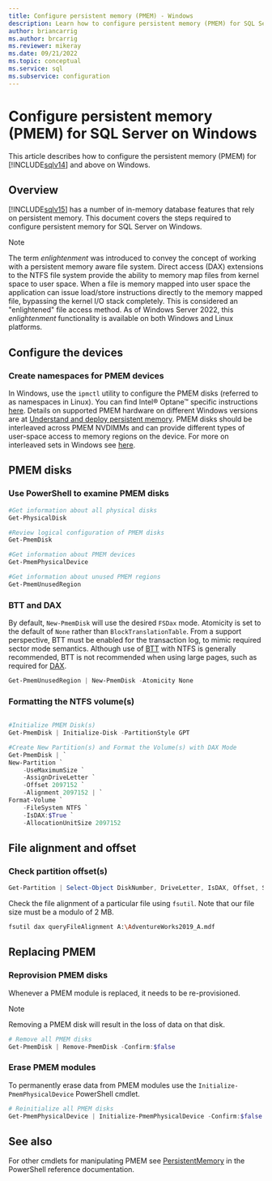 ```yaml
---
title: Configure persistent memory (PMEM) - Windows
description: Learn how to configure persistent memory (PMEM) for SQL Server on Windows, and how to create namespaces for PMEM devices.
author: briancarrig 
ms.author: brcarrig
ms.reviewer: mikeray
ms.date: 09/21/2022
ms.topic: conceptual
ms.service: sql
ms.subservice: configuration
---
```


# Configure persistent memory (PMEM) for SQL Server on Windows

This article describes how to configure the persistent memory (PMEM) for [!INCLUDE[sqlv14](../../includes/sssql16-md.md)] and above on Windows.

## Overview

[!INCLUDE[sqlv15](../../includes/sssql19-md.md)] has a number of in-memory database features that rely on persistent memory. This document covers the steps required to configure persistent memory for SQL Server on Windows.

> [!NOTE]
> The term _enlightenment_ was introduced to convey the concept of working with a persistent memory aware file system. Direct access (DAX) extensions to the NTFS file system provide the ability to memory map files from kernel space to user space. When a file is memory mapped into user space the application can issue load/store instructions directly to the memory mapped file, bypassing the kernel I/O stack completely. This is considered an "enlightened" file access method. As of Windows Server 2022, this _enlightenment_ functionality is available on both Windows and Linux platforms.

## Configure the devices

### Create namespaces for PMEM devices

In Windows, use the `ipmctl` utility to configure the PMEM disks (referred to as namespaces in Linux). You can find Intel® Optane™ specific instructions [here](https://www.intel.com/content/www/us/en/developer/articles/guide/qsg-part3-windows-provisioning-with-optane-pmem.html). Details on supported PMEM hardware on different Windows versions are at [Understand and deploy persistent memory](/azure-stack/hci/concepts/deploy-persistent-memory#supported-hardware). PMEM disks should be interleaved across PMEM NVDIMMs and can provide different types of user-space access to memory regions on the device. For more on interleaved sets in Windows see [here](/azure-stack/hci/concepts/deploy-persistent-memory#understand-interleaved-sets).

## PMEM disks

### Use PowerShell to examine PMEM disks

```powershell
#Get information about all physical disks
Get-PhysicalDisk

#Review logical configuration of PMEM disks
Get-PmemDisk

#Get information about PMEM devices
Get-PmemPhysicalDevice

#Get information about unused PMEM regions
Get-PmemUnusedRegion
```

### BTT and DAX

By default, `New-PmemDisk` will use the desired `FSDax` mode. Atomicity is set to the default of `None` rather than `BlockTranslationTable`. From a support perspective, BTT must be enabled for the transaction log, to mimic required sector mode semantics. Although use of [BTT](/azure-stack/hci/concepts/deploy-persistent-memory#block-translation-table) with NTFS is generally recommended, BTT is not recommended when using large pages, such as required for [DAX](/windows-server/storage/storage-spaces/persistent-memory-direct-access#dax-and-block-translation-table-btt).

```powershell
Get-PmemUnusedRegion | New-PmemDisk -Atomicity None
```

### Formatting the NTFS volume(s)

```powershell

#Initialize PMEM Disk(s)
Get-PmemDisk | Initialize-Disk -PartitionStyle GPT

#Create New Partition(s) and Format the Volume(s) with DAX Mode
Get-PmemDisk | `
New-Partition `
    -UseMaximumSize `
    -AssignDriveLetter `
    -Offset 2097152 `
    -Alignment 2097152 | `
Format-Volume `
    -FileSystem NTFS `
    -IsDAX:$True `
    -AllocationUnitSize 2097152
```
## File alignment and offset

### Check partition offset(s)

```powershell
Get-Partition | Select-Object DiskNumber, DriveLetter, IsDAX, Offset, Size, PartitionNumber | fl
```

Check the file alignment of a particular file using `fsutil`. Note that our file size must be a modulo of 2 MB.

```bash
fsutil dax queryFileAlignment A:\AdventureWorks2019_A.mdf
```

## Replacing PMEM

### Reprovision PMEM disks

Whenever a PMEM module is replaced, it needs to be re-provisioned.

> [!NOTE]
> Removing a PMEM disk will result in the loss of data on that disk.

```powershell
# Remove all PMEM disks
Get-PmemDisk | Remove-PmemDisk -Confirm:$false
```
### Erase PMEM modules

To permanently erase data from PMEM modules use the `Initialize-PmemPhysicalDevice` PowerShell cmdlet.

```powershell
# Reinitialize all PMEM disks
Get-PmemPhysicalDevice | Initialize-PmemPhysicalDevice -Confirm:$false
```

## See also

For other cmdlets for manipulating PMEM see [PersistentMemory](/powershell/module/persistentmemory/) in the PowerShell reference documentation.